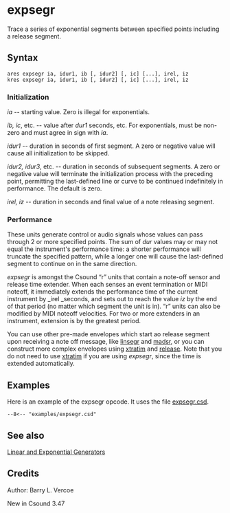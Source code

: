 <!--
id:expsegr
category:Signal Generators:Linear and Exponential Generators
-->
# expsegr
Trace a series of exponential segments between specified points including a release segment.

## Syntax
``` csound-orc
ares expsegr ia, idur1, ib [, idur2] [, ic] [...], irel, iz
kres expsegr ia, idur1, ib [, idur2] [, ic] [...], irel, iz
```

### Initialization

_ia_ -- starting value. Zero is illegal for exponentials.

_ib, ic_, etc. -- value after _dur1_ seconds, etc. For exponentials, must be non-zero and must agree in sign with _ia_.

_idur1_ -- duration in seconds of first segment. A zero or negative value will cause all initialization to be skipped.

_idur2, idur3_, etc. -- duration in seconds of subsequent segments. A zero or negative value will terminate the initialization process with the preceding point, permitting the last-defined line or curve to be continued indefinitely in performance. The default is zero.

_irel, iz_ -- duration in seconds and final value of a note releasing segment.

### Performance

These units generate control or audio signals whose values can pass through 2 or more specified points. The sum of _dur_ values may or may not equal the instrument's performance time: a shorter performance will truncate the specified pattern, while a longer one will cause the last-defined segment to continue on in the same direction.

_expsegr_ is amongst the Csound &#8220;r&#8221; units that contain a note-off sensor and release time extender. When each senses an event termination or MIDI noteoff, it immediately extends the performance time of the current instrument by _irel _seconds, and sets out to reach the value _iz_ by the end of that period (no matter which segment the unit is in). &#8220;r&#8221; units can also be modified by MIDI noteoff velocities. For two or more extenders in an instrument, extension is by the greatest period.

You can use other pre-made envelopes which start ao release segment upon receiving a note off message, like [linsegr](../../opcodes/linsegr) and [madsr](../../opcodes/madsr), or you can construct more complex envelopes using [xtratim](../../opcodes/xtratim) and [release](../../opcodes/release). Note that you do not need to use [xtratim](../../opcodes/xtratim) if you are using _expsegr_, since the time is extended automatically.

## Examples

Here is an example of the expsegr opcode. It uses the file [expsegr.csd](../../examples/expsegr.csd).

``` csound-orc title="Example of the expsegr opcode." linenums="1"
--8<-- "examples/expsegr.csd"
```

## See also

[Linear and Exponential Generators](../../siggen/lineexp)

## Credits

Author: Barry L. Vercoe

New in Csound 3.47
